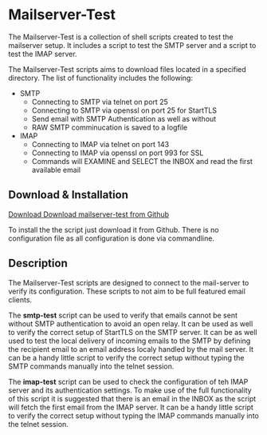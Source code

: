 # Mailserver-Test

The Mailserver-Test is a collection of shell scripts created to test the mailserver setup. It includes a script to test the SMTP server and a script to test the IMAP server.

The Mailserver-Test scripts aims to download files located in a specified directory. The list of functionality includes the following:

*  SMTP
   * Connecting to SMTP via telnet on port 25
   * Connecting to SMTP via openssl on port 25 for StartTLS
   * Send email with SMTP Authentication as well as without
   * RAW SMTP comminucation is saved to a logfile
* IMAP
   * Connecting to IMAP via telnet on port 143
   * Connecting to IMAP via openssl on port 993 for SSL
   * Commands will EXAMINE and SELECT the INBOX and read the first available email
   

## Download & Installation

[Download Download mailserver-test from Github](https://github.com/tinned-software/mailserver-test)

To install the the script just download it from Github. There is no configuration file as all configuration is done via commandline.

## Description

The Mailserver-Test scripts are designed to connect to the mail-server to verify its configuration. These scripts to not aim to be full featured email clients. 

The **smtp-test** script can be used to verify that emails cannot be sent without SMTP authentication to avoid an open relay. It can be used as well to verify the correct setup of StartTLS on the SMTP server. It can be as well used to test the local delivery of incoming emails to the SMTP by defining the recipient email to an email address localy handled by the mail server. It can be a handy little script to verify the correct setup without typing the SMTP commands manually into the telnet session.

The **imap-test** script can be used to check the configuration of teh IMAP server and its authentication settings. To make use of the full functionality of this script it is suggested that there is an email in the INBOX as the script will fetch the first email from the IMAP server. It can be a handy little script to verify the correct setup without typing the IMAP commands manually into the telnet session.

